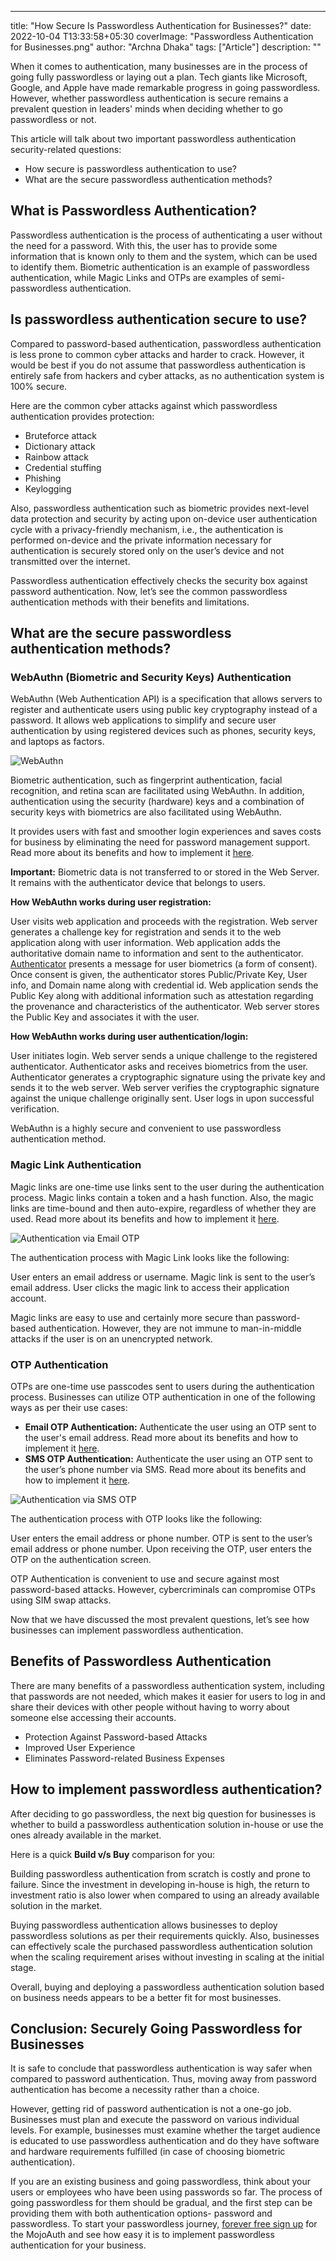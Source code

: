 ---
title: "How Secure Is Passwordless Authentication for Businesses?"
date: 2022-10-04 T13:33:58+05:30
coverImage: "Passwordless Authentication for Businesses.png"
author: "Archna Dhaka"
tags: ["Article"]
description: ""

When it comes to authentication, many businesses are in the process of going fully passwordless or laying out a plan. Tech giants like Microsoft, Google, and Apple have made remarkable progress in going passwordless. However, whether passwordless authentication is secure remains a prevalent question in leaders' minds when deciding whether to go passwordless or not.

This article will talk about two important passwordless authentication security-related questions:

* How secure is passwordless authentication to use?
* What are the secure passwordless authentication methods?

## What is Passwordless Authentication?
Passwordless authentication is the process of authenticating a user without the need for a password. With this, the user has to provide some information that is known only to them and the system, which can be used to identify them. 
Biometric authentication is an example of passwordless authentication, while Magic Links and OTPs are examples of semi-passwordless authentication.

## Is passwordless authentication secure to use?
Compared to password-based authentication, passwordless authentication is less prone to common cyber attacks and harder to crack. However, it would be best if you do not assume that passwordless authentication is entirely safe from hackers and cyber attacks, as no authentication system is 100% secure.

Here are the common cyber attacks against which passwordless authentication provides protection:

* Bruteforce attack
* Dictionary attack
* Rainbow attack
* Credential stuffing
* Phishing 
* Keylogging

Also, passwordless authentication such as biometric provides next-level data protection and security by acting upon on-device user authentication cycle with a privacy-friendly mechanism, i.e., the authentication is performed on-device and the private information necessary for authentication is securely stored only on the user’s device and not transmitted over the internet.

Passwordless authentication effectively checks the security box against password authentication. Now, let’s see the common passwordless authentication methods with their benefits and limitations.

## What are the secure passwordless authentication methods?
### WebAuthn (Biometric and Security Keys) Authentication 

WebAuthn (Web Authentication API) is a specification that allows servers to register and authenticate users using public key cryptography instead of a password. It allows web applications to simplify and secure user authentication by using registered devices such as phones, security keys, and laptops as factors. 

![WebAuthn](webAuthn-authentication-biometric-securitykey.png "WebAuthn")

Biometric authentication, such as fingerprint authentication, facial recognition, and retina scan are facilitated using WebAuthn. In addition, authentication using the security (hardware) keys and a combination of security keys with biometrics are also facilitated using WebAuthn. 

It provides users with fast and smoother login experiences and saves costs for business by eliminating the need for password management support. Read more about its benefits and how to implement it [here](https://mojoauth.com/products/webauthn/).

**Important:** Biometric data is not transferred to or stored in the Web Server. It remains with the authenticator device that belongs to users. 

**How WebAuthn works during user registration:**

User visits web application and proceeds with the registration.
Web server generates a challenge key for registration and sends it to the web application along with user information.
Web application adds the authoritative domain name to information and sent to the authenticator.
[Authenticator](https://w3c.github.io/webauthn/#authenticator) presents a message for user biometrics (a form of consent).
Once consent is given, the authenticator stores Public/Private Key, User info, and Domain name along with credential id.
Web application sends the Public Key along with additional information such as attestation regarding the provenance and characteristics of the authenticator.
Web server stores the Public Key and associates it with the user.


**How WebAuthn works during user authentication/login:**

User initiates login.
Web server sends a unique challenge to the registered authenticator.
Authenticator asks and receives biometrics from the user.
Authenticator generates a cryptographic signature using the private key and sends it to the web server.
Web server verifies the cryptographic signature against the unique challenge originally sent.
User logs in upon successful verification.


WebAuthn is a highly secure and convenient to use passwordless authentication method.

### Magic Link Authentication
Magic links are one-time use links sent to the user during the authentication process. Magic links contain a token and a hash function. Also, the magic links are time-bound and then auto-expire, regardless of whether they are used. Read more about its benefits and how to implement it [here](https://mojoauth.com/products/email-magic-link/).

![Authentication via Email OTP](email-otp.png "Authentication via Email OTP")

The authentication process with Magic Link looks like the following:

User enters an email address or username.
Magic link is sent to the user’s email address.
User clicks the magic link to access their application account.

Magic links are easy to use and certainly more secure than password-based authentication. However, they are not immune to man-in-middle attacks if the user is on an unencrypted network. 
### OTP Authentication
OTPs are one-time use passcodes sent to users during the authentication process. Businesses can utilize OTP authentication in one of the following ways as per their use cases:

* **Email OTP Authentication:** Authenticate the user using an OTP sent to the user's email address. Read more about its benefits and how to implement it [here](https://mojoauth.com/products/email-otp/).
* **SMS OTP Authentication:** Authenticate the user using an OTP sent to the user’s phone number via SMS. Read more about its benefits and how to implement it [here](https://mojoauth.com/products/sms-authentication/).

![Authentication via SMS OTP](SMS-otp.png "Authentication via SMS OTP")

The authentication process with OTP looks like the following:

User enters the email address or phone number.
OTP is sent to the user’s email address or phone number.
Upon receiving the OTP, user enters the OTP on the authentication screen.

OTP Authentication is convenient to use and secure against most password-based attacks. However, cybercriminals can compromise OTPs using SIM swap attacks. 


Now that we have discussed the most prevalent questions, let’s see how businesses can implement passwordless authentication.

## Benefits of Passwordless Authentication
There are many benefits of a passwordless authentication system, including that passwords are not needed, which makes it easier for users to log in and share their devices with other people without having to worry about someone else accessing their accounts.
* Protection Against Password-based Attacks 
* Improved User Experience
* Eliminates Password-related Business Expenses 
## How to implement passwordless authentication?
After deciding to go passwordless, the next big question for businesses is whether to build a passwordless authentication solution in-house or use the ones already available in the market. 

Here is a quick **Build v/s Buy** comparison for you:

Building passwordless authentication from scratch is costly and prone to failure. Since the investment in developing in-house is high, the return to investment ratio is also lower when compared to using an already available solution in the market.


Buying passwordless authentication allows businesses to deploy passwordless solutions as per their requirements quickly. Also, businesses can effectively scale the purchased passwordless authentication solution when the scaling requirement arises without investing in scaling at the initial stage.

Overall, buying and deploying a passwordless authentication solution based on business needs appears to be a better fit for most businesses.

## Conclusion: Securely Going Passwordless for Businesses 
It is safe to conclude that passwordless authentication is way safer when compared to password authentication. Thus, moving away from password authentication has become a necessity rather than a choice.

However, getting rid of password authentication is not a one-go job. Businesses must plan and execute the password on various individual levels. For example, businesses must examine whether the target audience is educated to use passwordless authentication and do they have software and hardware requirements fulfilled (in case of choosing biometric authentication).

If you are an existing business and going passwordless, think about your users or employees who have been using passwords so far. The process of going passwordless for them should be gradual, and the first step can be providing them with both authentication options- password and passwordless. To start your passwordless journey, [forever free sign up](https://mojoauth.com/dashboard/signin) for the MojoAuth and see how easy it is to implement passwordless authentication for your business.


